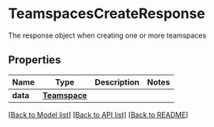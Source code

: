 # TeamspacesCreateResponse

The response object when creating one or more teamspaces

## Properties

| Name     | Type                          | Description | Notes |
| -------- | ----------------------------- | ----------- | ----- |
| **data** | [**Teamspace**](Teamspace.md) |             |

[[Back to Model list]](../README.md#documentation-for-models) [[Back to API list]](../README.md#documentation-for-api-endpoints) [[Back to README]](../README.md)
